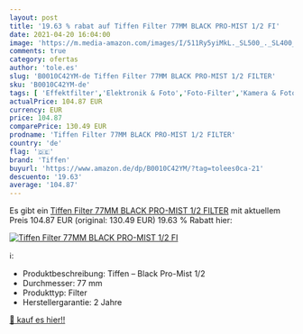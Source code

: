 ```yaml
---
layout: post
title: '19.63 % rabat auf Tiffen Filter 77MM BLACK PRO-MIST 1/2 FI'
date: 2021-04-20 16:04:00
image: 'https://m.media-amazon.com/images/I/511Ry5yiMkL._SL500_._SL400_.jpg'
comments: true
category: ofertas
author: 'tole.es'
slug: 'B0010C42YM-de Tiffen Filter 77MM BLACK PRO-MIST 1/2 FILTER'
sku: 'B0010C42YM-de'
tags: [ 'Effektfilter','Elektronik & Foto','Foto-Filter','Kamera & Foto','Kamera- & Fotozubehör','tiffen', ]
actualPrice: 104.87 EUR
currency: EUR
price: 104.87
comparePrice: 130.49 EUR
prodname: 'Tiffen Filter 77MM BLACK PRO-MIST 1/2 FILTER'
country: 'de'
flag: '🇩🇪'
brand: 'Tiffen'
buyurl: 'https://www.amazon.de/dp/B0010C42YM/?tag=tolees0ca-21'
descuento: '19.63'
average: '104.87'
---
```


Es gibt ein [Tiffen Filter 77MM BLACK PRO-MIST 1/2 FILTER](https://www.amazon.de/dp/B0010C42YM/?tag=tolees0ca-21) mit aktuellem Preis 104.87 EUR (original: 130.49 EUR) 19.63 % Rabatt hier:

[![Tiffen Filter 77MM BLACK PRO-MIST 1/2 FI](https://m.media-amazon.com/images/I/511Ry5yiMkL._SL500_._SL400_.jpg)](https://www.amazon.de/dp/B0010C42YM/?tag=tolees0ca-21)

ℹ️:

- Produktbeschreibung: Tiffen – Black Pro-Mist 1/2
- Durchmesser: 77 mm
- Produkttyp: Filter
- Herstellergarantie: 2 Jahre

[🛒 kauf es hier!!](https://www.amazon.de/dp/B0010C42YM/?tag=tolees0ca-21)
